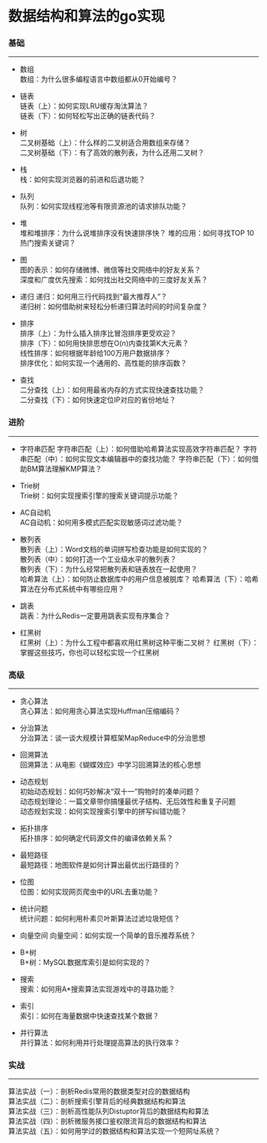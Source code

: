 # 数据结构和算法的go实现

### 基础
***
* 数组  
数组：为什么很多编程语言中数组都从0开始编号？
 
* 链表  
链表（上）：如何实现LRU缓存淘汰算法？  
链表（下）：如何轻松写出正确的链表代码？

* 树  
二叉树基础（上）：什么样的二叉树适合用数组来存储？  
二叉树基础（下）：有了高效的散列表，为什么还用二叉树？  

* 栈  
栈：如何实现浏览器的前进和后退功能？

* 队列   
队列：如何实现线程池等有限资源池的请求排队功能？ 

* 堆  
堆和堆排序：为什么说堆排序没有快速排序快？ 
堆的应用：如何寻找TOP 10热门搜索关键词？
   
* 图  
图的表示：如何存储微博、微信等社交网络中的好友关系？  
深度和广度优先搜索：如何找出社交网络中的三度好友关系？  

* 递归 
递归：如何用三行代码找到“最大推荐人”？  
递归树：如何借助树来轻松分析递归算法时间的时间复杂度？
 
* 排序  
排序（上）：为什么插入排序比冒泡排序更受欢迎？  
排序（下）：如何用快排思想在O(n)内查找第K大元素？  
线性排序：如何根据年龄给100万用户数据排序？  
排序优化：如何实现一个通用的、高性能的排序函数？ 

* 查找  
二分查找（上）：如何用最省内存的方式实现快速查找功能？  
二分查找（下）：如何快速定位IP对应的省份地址？

### 进阶
***
* 字符串匹配
字符串匹配（上）：如何借助哈希算法实现高效字符串匹配？
字符串匹配（中）：如何实现文本编辑器中的查找功能？
字符串匹配（下）：如何借助BM算法理解KMP算法？ 

* Trie树  
Trie树：如何实现搜索引擎的搜索关键词提示功能？
  
* AC自动机  
AC自动机：如何用多模式匹配实现敏感词过滤功能？ 

* 散列表  
散列表（上）：Word文档的单词拼写检查功能是如何实现的？   
散列表（中）：如何打造一个工业级水平的散列表？  
散列表（下）：为什么经常把散列表和链表放在一起使用？  
哈希算法（上）：如何防止数据库中的用户信息被脱库？
哈希算法（下）：哈希算法在分布式系统中有哪些应用？
   
* 跳表  
跳表：为什么Redis一定要用跳表实现有序集合？

* 红黑树  
红黑树（上）：为什么工程中都喜欢用红黑树这种平衡二叉树？
红黑树（下）：掌握这些技巧，你也可以轻松实现一个红黑树  

### 高级
***
* 贪心算法  
贪心算法：如何用贪心算法实现Huffman压缩编码？  

* 分治算法  
分治算法：谈一谈大规模计算框架MapReduce中的分治思想  
  
* 回溯算法  
回溯算法：从电影《蝴蝶效应》中学习回溯算法的核心思想  

* 动态规划  
初始动态规划：如何巧妙解决“双十一”购物时的凑单问题？  
动态规划理论：一篇文章带你搞懂最优子结构、无后效性和重复子问题  
动态规划实现：如何实现搜索引擎中的拼写纠错功能？  

* 拓扑排序  
拓扑排序：如何确定代码源文件的编译依赖关系？  

* 最短路径  
最短路径：地图软件是如何计算出最优出行路径的？  

* 位图  
位图：如何实现网页爬虫中的URL去重功能？  

* 统计问题  
统计问题：如何利用朴素贝叶斯算法过滤垃圾短信？  

* 向量空间
向量空间：如何实现一个简单的音乐推荐系统？  

* B+树  
B+树：MySQL数据库索引是如何实现的？  

* 搜索  
搜索：如何用A*搜索算法实现游戏中的寻路功能？  

* 索引  
索引：如何在海量数据中快速查找某个数据？  

* 并行算法  
并行算法：如何利用并行处理提高算法的执行效率？  

### 实战
***
算法实战（一）：剖析Redis常用的数据类型对应的数据结构  
算法实战（二）：剖析搜索引擎背后的经典数据结构和算法  
算法实战（三）：剖析高性能队列Distuptor背后的数据结构和算法  
算法实战（四）：剖析微服务接口鉴权限流背后的数据结构和算法  
算法实战（五）：如何用学过的数据结构和算法实现一个短网址系统？  